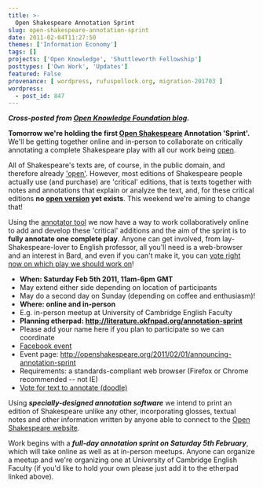 ```yaml
---
title: >-
  Open Shakespeare Annotation Sprint
slug: open-shakespeare-annotation-sprint
date: 2011-02-04T11:27:50
themes: ['Information Economy']
tags: []
projects: ['Open Knowledge', 'Shuttleworth Fellowship']
posttypes: ['Own Work', 'Updates']
featured: False
provenance: [ wordpress, rufuspollock.org, migration-201703 ]
wordpress:
  - post_id: 847
---
```


***Cross-posted from [Open Knowledge Foundation blog][post].***

[post]: http://blog.okfn.org/2011/02/02/open-shakespeare-annotation-sprint/

[Open Shakespeare]: http://openshakespeare.org/

**Tomorrow we're holding the first [Open Shakespeare][] Annotation 'Sprint'.** We'll be getting together online and in-person to collaborate on critically annotating a complete Shakespeare play with all our work being [open][].

All of Shakespeare's texts are, of course, in the public domain, and therefore already ['open'][open]. However, most editions of Shakespeare people actually use (and purchase) are 'critical' editions, that is texts together with notes and annotations that explain or analyze the text, and, for these critical editions **no [open version][open] yet exists**. This weekend we're aiming to change that!

Using the [annotator tool][annotator] we now have a way to work collaboratively online to add and develop these 'critical' additions and the aim of the sprint is to **fully annotate one complete play**. Anyone can get involved, from lay-Shakespeare-lover to English professor, all you'll need is a web-browser and an interest in Bard, and even if you can't make it, you can [vote right now on which play we should work on][vote]!

[open]: http://www.opendefinition.org/
[annotator]: http://okfn.org/projects/annotator/

 * **When: Saturday Feb 5th 2011, 11am-6pm GMT**
  * May extend either side depending on location of participants
  * May do a second day on Sunday (depending on coffee and enthusiasm)!
 * **Where: online and in-person**
  * E.g. in-person meetup at University of Cambridge English Faculty
 * **Planning etherpad: http://literature.okfnpad.org/annotation-sprint**
  * Please add your name here if you plan to participate so we can coordinate
  * [Facebook event](http://www.facebook.com/event.php?eid=198048416877940)
 * Event page: http://openshakespeare.org/2011/02/01/announcing-annotation-sprint
 * Requirements: a standards-compliant web browser (Firefox or Chrome recommended -- not IE)
 * [Vote for text to annotate (doodle)][vote]

[vote]: http://www.doodle.com/6rghbkbyb5tcin3r
[sprint]: http://openshakespeare.org/2011/02/01/announcing-annotation-sprint

Using ***specially-designed annotation software*** we intend to print an edition of Shakespeare unlike any other, incorporating glosses, textual notes and other information written by anyone able to connect to the [Open Shakespeare website][Open Shakespeare].
  
Work begins with a ***full-day annotation sprint on Saturday 5th February***,  which will take online as well as at in-person meetups. Anyone can organize a meetup and we're organizing one at University of Cambridge English Faculty (if you'd like to hold your own please just add it to the etherpad linked above).

